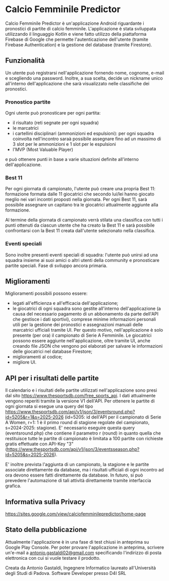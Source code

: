 # Calcio Femminile Predictor
Calcio Femminile Predictor è un'applicazione Android riguardante i pronostici di partite di calcio femminile. 
L'applicazione è stata sviluppata utilizzando il linguaggio Kotlin e viene fatto utilizzo della piattaforma Firebase di Google che permette l'autenticazione dell'utente (tramite Firebase Authentication) e la gestione del database (tramite Firestore).

## Funzionalità
Un utente può registrarsi nell'applicazione fornendo nome, cognome, e-mail e scegliendo una password. Inoltre, a sua scelta, decide un nickname unico all'interno dell'applicazione che sarà visualizzato nelle classifiche dei pronostici.

### Pronostico partite
Ogni utente può pronosticare per ogni partita:
- il risultato (reti segnate per ogni squadra)
- le marcatrici
- i cartellini disciplinari (ammonizioni ed espulsioni): per ogni squadra coinvolta nell'incontro saraà possibile assegnare fino ad un massimo di 3 slot per le ammonizioni e 1 slot per le espulsioni
- l'MVP (Most Valuable Player)

e può ottenere punti in base a varie situazioni definite all'interno dell'applicazione.

### Best 11
Per ogni giornata di campionato, l'utente può creare una propria Best 11: formazione formata dalle 11 giocatrici che secondo lui/lei hanno giocato meglio nei vari incontri proposti nella giornata.
Per ogni Best 11, sarà possibile assegnare un capitano tra le giocatrici attualmente aggiunte alla formazione.

Al termine della giornata di campionato verrà stilata una classifica con tutti i punti ottenuti da ciascun utente che ha creato la Best 11 e sarà possibile confrontarsi con la Best 11 creata dall'utente selezionato nella classifica.

### Eventi speciali
Sono inoltre presenti eventi speciali di squadra: l'utente può unirsi ad una squadra insieme ai suoi amici o altri utenti della community e pronosticare partite speciali. Fase di sviluppo ancora primaria.

## Miglioramenti
Miglioramenti possibili possono essere:
- legati all'efficienza e all'efficacia dell'applicazione;
- le giocatrici di ogni squadra sono gestite all'interno dell'applicazione (a causa del necessario pagamento di un abbonamento da parte dell'API che gestisce i dati sportivi), comprese minime informazioni personali utili per la gestione dei pronostici e assegnazioni manuali delle marcatrici ufficiali tramite UI. Per questo motivo, nell'applicazione è solo presente (per ora) il campionato di Serie A Femminile. Le giocatrici possono essere aggiunte nell'applicazione, oltre tramite UI, anche creando file JSON che vengono poi elaborati per salvare le informazioni delle giocatrici nel database Firestore;
- miglioramenti al codice;
- migliore UI.

## API per i risultati delle partite
Il calendario e i risultati delle partite utilizzati nell'applicazione sono presi dal sito https://www.thesportsdb.com/free_sports_api. I dati attualmente vengono reperiti tramite la versione V1 dell'API.
Per ottenere le partite di ogni giornata si esegue una query del tipo https://www.thesportsdb.com/api/v1/json/3/eventsround.php?id=5205&r=1&s=2025-2026 (id=5205: id dell'API per il campionato di Serie A Women, r=1: 1 è il primo round di stagione regolate del campionato, s=2024-2025: stagione). E' necessario eseguire questa query (eventsround.php) che contiene il parametro r (round) in quanto quella che restituisce tutte le partite di campionato è limitata a 100 partite con richieste gratis effettuate con API-Key "3" (https://www.thesportsdb.com/api/v1/json/3/eventsseason.php?id=5205&s=2025-2026).

E' inoltre prevista l'aggiunta di un campionato, la stagione e le partite associate direttamente da database, ma i risultati ufficiali di ogni incontro ad ora devono essere fatti direttamente da database. In futuro, si può prevedere l'automazione di tali attività direttamente tramite interfaccia grafica.

## Informativa sulla Privacy
https://sites.google.com/view/calciofemminilepredictor/home-page

## Stato della pubblicazione
Attualmente l'applicazione è in una fase di test chiusi in anteprima su Google Play Console. Per poter provare l'applicazione in anteprima, scrivere un'e-mail a antonio.gastaldi02@gmail.com specificando l'indirizzo di posta elettronica con cui si vuole testare il prodotto.


Creata da Antonio Gastaldi, Ingegnere Informatico laureato all'Università degli Studi di Padova. Software Developer presso D4I SRL
